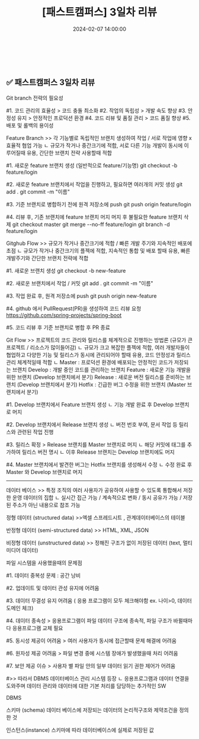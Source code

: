 ﻿---
permalink: /2024-02-07-패스트캠퍼스 백엔드 부트캠프 3일차 리뷰/
published: true
title: "[패스트캠퍼스] 3일차 리뷰"
date: 2024-02-07 14:00:00
toc: true
toc_sticky: true
toc_label: "패스트 캠퍼스"
categories:
- 패스트캠퍼스
tags:
- 패스트캠퍼스
- 백엔드 부트캠프
---

<br><br>

## ✅ 패스트캠퍼스 3일차 리뷰

Git branch 전략의 필요성

#1. 코드 관리의 효율성 > 코드 충돌 최소화
#2. 작업의 독립성  > 개발 속도 향상
#3. 안정성 유지 > 안정적인 프로덕션 환경 
#4. 코드 리뷰 및 품질 관리 > 코드 품질 향상
#5. 배포 및 롤백의 용이성

Feature Branch >> 각 기능별로 독립적인 브랜치 생성하여 작업 / 서로 작업에 영향 x 효율적 협업 가능
 ㄴ 규모가 작거나 중간크기에 적합, 서로 다른 기능 개발이 동시에 이루어질때 유용, 간단한 브랜치 전략 사용할때 적합

#1. 새로운 feature 브랜치 생성 (일반적으로 feature/기능명)
git checkout -b feature/login

#2. 새로운 feature 브랜치에서 작업을 진행하고, 필요하면 여러개의 커밋 생성
git add . 
git commit -m "이름"

#3. 기준 브랜치로 병합하기 전에 원격 저장소에 push
git push origin feature/login

#4. 리뷰 후, 기존 브랜치에 feature 브랜치 머지
   머지 후 불필요한 feature 브랜치 삭제
git checkout master
git merge --no-ff feature/login
git branch -d feature/login


Gitghub Flow >> 규모가 작거나 중간크기에 적합 / 빠른 개발 주기와 지속적인 배포에 초점
ㄴ 규모가 작거나 중간크기의 플젝에 적합, 지속적인 통합 및 배포 할때 유용, 빠른 개발주기와 간단한 브랜치 전략에 적합

#1. 새로운 브랜치 생성
git checkout -b new-feature

#2. 새로운 브랜치에서 작업 / 커밋
git add .
git commit -m "이름"

#3. 작업 완료 후, 원격 저장소에 push
git push origin new-feature

#4. github 에서 PullRequest(PR)을 생성하여 코드 리뷰 요청
https://github.com/spring-projects/spring-boot

#5. 코드 리뷰 후 기준 브랜치로 병합 후 PR 종료


Git Flow >> 프로젝트의 코드 관리와 릴리스를 체계적으로 진행하는 방법론 (규모가 큰 프로젝트 / 리소스가 많이들어감)
 ㄴ 규모가 크고 복잡한 플젝에 적합, 여러 개발자들이 협업하고 다양한 기능 및 릴리스가 동시에 관리되어야 할때 유용, 코드 안정성과 릴리스 관리 체계적일때 적합
 ㄴ Master : 프로덕션 환경에 배포되는 안정적인 코드가 저장되는 브랜치
     Develop : 개발 중인 코드를 관리하는 브랜치
     Feature : 새로운 기능 개발을 위한 브랜치 (Develop 브랜치에서 분기)
     Release : 새로운 버전 릴리스를 준비하는 브랜치 (Develop 브랜치에서 분기)
     Hotfix : 긴급한 버그 수정을 위한 브랜치 (Master 브랜치에서 분기)

#1. Develop 브랜치에서 Feature 브랜치 생성
   ㄴ 기능 개발 완료 후 Develop 브랜치로 머지

#2. Develop 브랜치에서 Release 브랜치 생성
   ㄴ 버전 번호 부여, 문서 작업 등 릴리스와 관련된 작업 진행

#3. 릴리스 확정 > Release 브랜치를 Master 브랜치로 머지
    ㄴ 해당 커밋에 태그를 추가하여 릴리스 버전 명시
    ㄴ 이후 Release 브랜치는 Develop 브랜치에도 머지

#4. Master 브랜치에서 발견한 버그는 Hotfix 브랜치를 생성해서 수정
   ㄴ 수정 완료 후 Master 와 Develop 브랜치로 머지

-----------------------------------------------------------------------------------------------------------------------------------------------------------------------------------------

데이터 베이스 >> 특정 조직의 여러 사용자가 공유하여 사용할 수 있도록 통합해서 저장한 운영 데이터의 집합
  ㄴ 실시간 접근 가능 / 계속적으로 변화 / 동시 공유가 가능 / 저장된 주소가 아닌 내용으로 참조 가능

정형 데이터 (structured data) >>엑셀 스프레드시트 , 관계데이터베이스의 테이블

반정형 데이터 (semi-structured data) >> HTML, XML, JSON

비정형 데이터 (unstructured data) >> 정해진 구조가 없이 저장된 데이터 (text, 멀티미디어 데이터)

파일 시스템을 사용했을때의 문제점

#1. 데이터 중복성 문제 : 공간 낭비

#2. 업데이트 및 데이터 관성 유지에 어려움

#3. 데이터 무결성 유지 어려움 ( 응용 프로그램이 모두 체크해야함 ex. 나이>0, 데이터 도메인 체크)

#4. 데이터 종속성 > 응용프로그램이 파일 데이터 구조에 종속적, 파일 구조가 바뀔때마다 응용프로그램 교체 필요

#5. 동시성 제공이 어려움 > 여러 사용자가 동시에 접근할때 문제 해결에 어려움

#6. 원자성 제공 어려움 > 파일 변경 중에 시스템 장애가 발생했을때 처리 어려움

#7. 보안 제공 이슈 > 사용자 별 파일 안의 일부 데이터 읽기 권한 제어가 어려움

#>> 따라서 DBMS 데이터베이스 관리 시스템 등장 
 ㄴ 응용프로그램과 데이터 연결을 도와주며 데이터 관리와 데이터에 대한 기본 처리를 담당하는 추가적인 SW

DBMS

스키마 (schema) 데이터 베이스에 저장되는 데이터의 논리적구조와 제약조건을 정의한 것

인스턴스(instance) 스키마에 따라 데이터베이스에 실제로 저장된 값